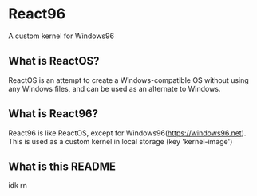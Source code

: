 # React96
A custom kernel for Windows96

## What is ReactOS?
ReactOS is an attempt to create a Windows-compatible OS without using any Windows files, and can be used as an alternate to Windows.

## What is React96?
React96 is like ReactOS, except for Windows96(https://windows96.net). This is used as a custom kernel in local storage (key 'kernel-image')

## What is this README
idk rn
